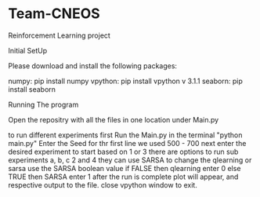 # Team-CNEOS
Reinforcement Learning project 

Initial SetUp

Please download and install the following packages:

numpy: pip install numpy
vpython: pip install vpython v 3.1.1
seaborn: pip install seaborn

Running The program

Open the repositry with all the files in one location 
under Main.py

to run different experiments 
 first Run the Main.py in the terminal 
    "python main.py"
Enter the Seed for thr first line
we used 500 - 700
next enter the desired experiment to start based on 1 or 3
there are options to run sub experiments a, b, c
2 and 4 they can use SARSA 
to change the qlearning or sarsa use the SARSA boolean value 
    if FALSE then qlearning enter 0
     else TRUE then SARSA   enter 1
after the run is complete plot will appear,
and respective output to the file.
close vpython window to exit.
